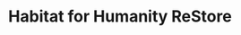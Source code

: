---
title: "Habitat for Humanity ReStore"
url: /erie/habitat-for-humanity-restore/
shop: charity
---